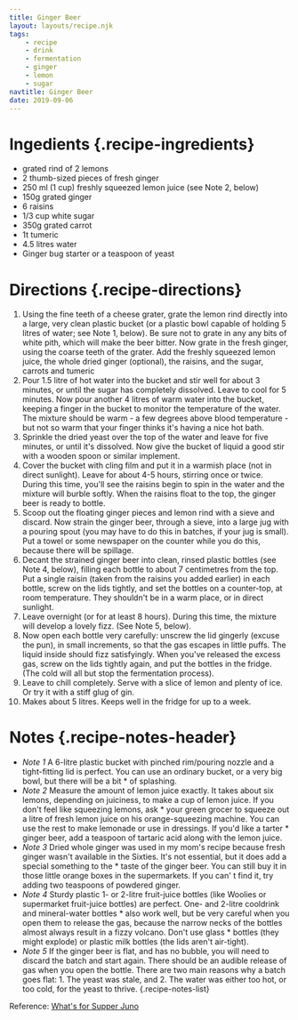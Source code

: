```yaml
---
title: Ginger Beer
layout: layouts/recipe.njk
tags:
    - recipe
    - drink
    - fermentation
    - ginger
    - lemon
    - sugar
navtitle: Ginger Beer
date: 2019-09-06
---
```

# Ingedients {.recipe-ingredients}

* grated rind of 2 lemons
* 2 thumb-sized pieces of fresh ginger
* 250 ml (1 cup) freshly squeezed lemon juice (see Note 2, below)
* 150g grated ginger
* 6 raisins
* 1/3 cup white sugar
* 350g grated carrot
* 1t tumeric
* 4.5 litres water
* Ginger bug starter or a teaspoon of yeast

# Directions {.recipe-directions}

1. Using the fine teeth of a cheese grater, grate the lemon rind directly into a large, very clean plastic bucket (or a plastic bowl capable of holding 5 litres of water; see Note 1, below). Be sure not to grate in any any bits of white pith, which will make the beer bitter. Now grate in the fresh ginger, using the coarse teeth of the grater. Add the freshly squeezed lemon juice, the whole dried ginger (optional), the raisins, and the sugar, carrots and tumeric
2. Pour 1.5 litre of hot water into the bucket and stir well for about 3 minutes, or until the sugar has completely dissolved. Leave to cool for 5 minutes. Now pour another 4 litres of warm water into the bucket, keeping a finger in the bucket to monitor the temperature of the water. The mixture should be warm - a few degrees above blood temperature - but not so warm that your finger thinks it's having a nice hot bath.
3. Sprinkle the dried yeast over the top of the water and leave for five minutes, or until it's dissolved. Now give the bucket of liquid a good stir with a wooden spoon or similar implement.
4. Cover the bucket with cling film and put it in a warmish place (not in direct sunlight). Leave for about 4-5 hours, stirring once or twice. During this time, you'll see the raisins begin to spin in the water and the mixture will burble softly. When the raisins float to the top, the ginger beer is ready to bottle.
5. Scoop out the floating ginger pieces and lemon rind with a sieve and discard. Now strain the ginger beer, through a sieve, into a large jug with a pouring spout (you may have to do this in batches, if your jug is small). Put a towel or some newspaper on the counter while you do this, because there will be spillage.
6. Decant the strained ginger beer into clean, rinsed plastic bottles (see Note 4, below), filling each bottle to about 7 centimetres from the top. Put a single raisin (taken from the raisins you added earlier) in each bottle, screw on the lids tightly, and set the bottles on a counter-top, at room temperature. They shouldn't be in a warm place, or in direct sunlight.
7. Leave overnight (or for at least 8 hours). During this time, the mixture will develop a lovely fizz. (See Note 5, below).
8. Now open each bottle very carefully: unscrew the lid gingerly (excuse the pun), in small increments, so that the gas escapes in little puffs. The liquid inside should fizz satisfyingly. When you've released the excess gas, screw on the lids tightly again, and put the bottles in the fridge. (The cold will all but stop the fermentation process).
9. Leave to chill completely. Serve with a slice of lemon and plenty of ice. Or try it with a stiff glug of gin.
10. Makes about 5 litres. Keeps well in the fridge for up to a week.

# Notes {.recipe-notes-header}

* *Note 1* A 6-litre plastic bucket with pinched rim/pouring nozzle and a tight-fitting lid is perfect. You can use an ordinary bucket, or a very big bowl, but there will be a bit * of splashing.
* *Note 2* Measure the amount of lemon juice exactly. It takes about six lemons, depending on juiciness, to make a cup of lemon juice. If you don't feel like squeezing lemons, ask * your green grocer to squeeze out a litre of fresh lemon juice on his orange-squeezing machine. You can use the rest to make lemonade or use in dressings. If you'd like a tarter * ginger beer, add a teaspoon of tartaric acid along with the lemon juice.
* *Note 3* Dried whole ginger was used in my mom's recipe because fresh ginger wasn't available in the Sixties. It's not essential, but it does add a special something to the * taste of the ginger beer. You can still buy it in those little orange boxes in the supermarkets. If you can' t find it, try adding two teaspoons of powdered ginger.
* *Note 4* Sturdy plastic 1- or 2-litre fruit-juice bottles (like Woolies or supermarket fruit-juice bottles) are perfect. One- and 2-litre cooldrink and mineral-water bottles * also work well, but be very careful when you open them to release the gas, because the narrow necks of the bottles almost always result in a fizzy volcano. Don't use glass * bottles (they might explode) or plastic milk bottles (the lids aren't air-tight).
* *Note 5* If the ginger beer is flat, and has no bubble, you will need to discard the batch and start again. There should be an audible release of gas when you open the bottle. There are two main reasons why a batch goes flat: 1. The yeast was stale, and 2. The water was either too hot, or too cold, for the yeast to thrive.
{.recipe-notes-list}

Reference: [What's for Supper Juno](https://whatsforsupper-juno.blogspot.com/2007/06/old-fashioned-home-made-ginger-beer.html?m=1)